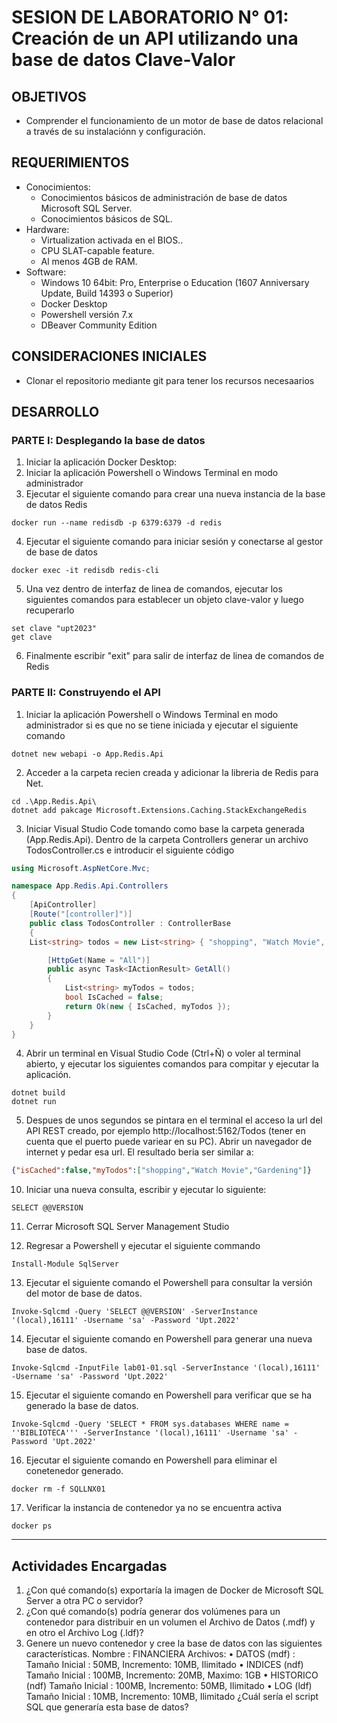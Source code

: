 # SESION DE LABORATORIO N° 01: Creación de un API utilizando una base de datos Clave-Valor

## OBJETIVOS
  * Comprender el funcionamiento de un motor de base de datos relacional a través de su instalaciónn y configuración.

## REQUERIMIENTOS
  * Conocimientos: 
    - Conocimientos básicos de administración de base de datos Microsoft SQL Server.
    - Conocimientos básicos de SQL.
  * Hardware:
    - Virtualization activada en el BIOS..
    - CPU SLAT-capable feature.
    - Al menos 4GB de RAM.
  * Software:
    - Windows 10 64bit: Pro, Enterprise o Education (1607 Anniversary Update, Build 14393 o Superior)
    - Docker Desktop 
    - Powershell versión 7.x
    - DBeaver Community Edition

## CONSIDERACIONES INICIALES
  * Clonar el repositorio mediante git para tener los recursos necesaarios

## DESARROLLO

### PARTE I: Desplegando la base de datos

1. Iniciar la aplicación Docker Desktop:
2. Iniciar la aplicación Powershell o Windows Terminal en modo administrador 
3. Ejecutar el siguiente comando para crear una nueva instancia de la base de datos Redis
```
docker run --name redisdb -p 6379:6379 -d redis
```
4. Ejecutar el siguiente comando para iniciar sesión y conectarse al gestor de base de datos
```
docker exec -it redisdb redis-cli
```
5. Una vez dentro de interfaz de linea de comandos, ejecutar los siguientes comandos para establecer un objeto clave-valor y luego recuperarlo
```
set clave "upt2023"
get clave
```
6. Finalmente escribir "exit" para salir de interfaz de linea de comandos de Redis

### PARTE II: Construyendo el API

1. Iniciar la aplicación Powershell o Windows Terminal en modo administrador si es que no se tiene iniciada y ejecutar el siguiente comando
```
dotnet new webapi -o App.Redis.Api
```
2. Acceder a la carpeta recien creada y adicionar la libreria de Redis para Net.
```
cd .\App.Redis.Api\
dotnet add pakcage Microsoft.Extensions.Caching.StackExchangeRedis
```
3. Iniciar Visual Studio Code tomando como base la carpeta generada (App.Redis.Api). Dentro de la carpeta Controllers generar un archivo TodosController.cs e introducir el siguiente código
```C#
using Microsoft.AspNetCore.Mvc;

namespace App.Redis.Api.Controllers
{
    [ApiController]
    [Route("[controller]")]
    public class TodosController : ControllerBase
    {
	List<string> todos = new List<string> { "shopping", "Watch Movie", "Gardening" };

        [HttpGet(Name = "All")]
        public async Task<IActionResult> GetAll()
        {
            List<string> myTodos = todos;
            bool IsCached = false;
            return Ok(new { IsCached, myTodos });
        }
    }
}
```
4. Abrir un terminal en Visual Studio Code (Ctrl+Ñ) o voler al terminal abierto, y ejecutar los siguientes comandos para compitar y ejecutar la aplicación. 
```
dotnet build
dotnet run
```
5. Despues de unos segundos se pintara en el terminal el acceso la url del API REST creado, por ejemplo http://localhost:5162/Todos (tener en cuenta que el puerto puede variear en su PC). Abrir un navegador de internet y pedar esa url. El resultado beria ser similar a:
```JSON
{"isCached":false,"myTodos":["shopping","Watch Movie","Gardening"]}
```
10. Iniciar una nueva consulta, escribir y ejecutar lo siguiente:
```
SELECT @@VERSION
```
11. Cerrar Microsoft SQL Server Management Studio

12. Regresar a Powershell y ejecutar el siguiente commando
```
Install-Module SqlServer
```
13. Ejecutar el siguiente comando el Powershell para consultar la versión del motor de base de datos.
```
Invoke-Sqlcmd -Query 'SELECT @@VERSION' -ServerInstance '(local),16111' -Username 'sa' -Password 'Upt.2022'
```
14. Ejecutar el siguiente comando en Powershell para generar una nueva base de datos.
```
Invoke-Sqlcmd -InputFile lab01-01.sql -ServerInstance '(local),16111' -Username 'sa' -Password 'Upt.2022'
```
15. Ejecutar el siguiente comando en Powershell para verificar que se ha generado la base de datos.
```
Invoke-Sqlcmd -Query 'SELECT * FROM sys.databases WHERE name = ''BIBLIOTECA''' -ServerInstance '(local),16111' -Username 'sa' -Password 'Upt.2022'
```
16. Ejecutar el siguiente comando en Powershell para eliminar el conetenedor generado.
```
docker rm -f SQLLNX01
```
17. Verificar la instancia de contenedor ya no se encuentra activa
```
docker ps
```
---
## Actividades Encargadas
1. ¿Con qué comando(s) exportaría la imagen de Docker de Microsoft SQL Server a otra PC o servidor?
2. ¿Con qué comando(s) podría generar dos volúmenes para un contenedor para distribuir en un volumen el Archivo
de Datos (.mdf) y en otro el Archivo Log (.ldf)?
3. Genere un nuevo contenedor y cree la base de datos con las siguientes características.
   Nombre : FINANCIERA
   Archivos:
   • DATOS (mdf) : Tamaño Inicial : 50MB, Incremento: 10MB, Ilimitado
   • INDICES (ndf) Tamaño Inicial : 100MB, Incremento: 20MB, Maximo: 1GB
   • HISTORICO (ndf) Tamaño Inicial : 100MB, Incremento: 50MB, Ilimitado
   • LOG (ldf) Tamaño Inicial : 10MB, Incremento: 10MB, Ilimitado
   ¿Cuál sería el script SQL que generaría esta base de datos?
